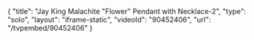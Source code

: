 {
    "title": "Jay King Malachite \"Flower\" Pendant with Necklace-2",
    "type": "solo",
    "layout": "iframe-static",
    "videoId": "90452406",
    "url": "\/tvpembed\/90452406"
}